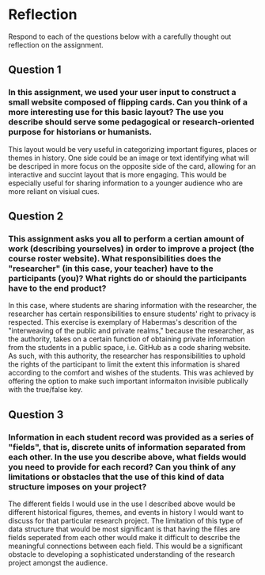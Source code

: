 # Reflection

Respond to each of the questions below with a carefully thought out reflection on the assignment.

## Question 1
### In this assignment, we used your user input to construct a small website composed of flipping cards. Can you think of a more interesting use for this basic layout? The use you describe should serve some pedagogical or research-oriented purpose for historians or humanists.
This layout would be very useful in categorizing important figures, places or themes in history. One side could be an image or text identifying what will be descriped in more focus on the opposite side of the card, allowing for an interactive and succint layout that is more engaging. This would be especially useful for sharing information to a younger audience who are more reliant on visiual cues. 

## Question 2
### This assignment asks you all to perform a certian amount of work (describing yourselves) in order to improve a project (the course roster website). What responsibilities does the "researcher" (in this case, your teacher) have to the participants (you)? What rights do or should the participants have to the end product? 
In this case, where students are sharing information with the researcher, the researcher has certain responsibilities to ensure students' right to privacy is respected. This exercise is exemplary of Habermas's descrition of the "interweaving of the public and private realms," because the researcher, as the authority, takes on a certain function of obtaining private information from the students in a public space, i.e. GitHub as a code sharing website. As such, with this authority, the researcher has responsibilities to uphold the rights of the participant to limit the extent this information is shared according to the comfort and wishes of the students. This was achieved by offering the option to make such important informaiton invisible publically with the true/false key. 


## Question 3
### Information in each student record was provided as a series of "fields", that is, discrete units of information separated from each other. In the use you describe above, what fields would you need to provide for each record? Can you think of any limitations or obstacles that the use of this kind of data structure imposes on your project?
The different fields I would use in the use I described above would be different historical figures, themes, and events in history I would want to discuss for that particular research project. The limitation of this type of data structure that would be most significant is that having the files are fields seperated from each other would make it difficult to describe the meaningful connections between each field. This would be a significant obstacle to developing a sophisticated understanding of the research project amongst the audience. 
